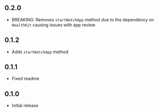 ## 0.2.0
- BREAKING: Removes `startWatchApp` method due to the dependency on `HealthKit` causing issues with app review

## 0.1.2
- Adds `startWatchApp` method

## 0.1.1
- Fixed readme

## 0.1.0
- Initial release
